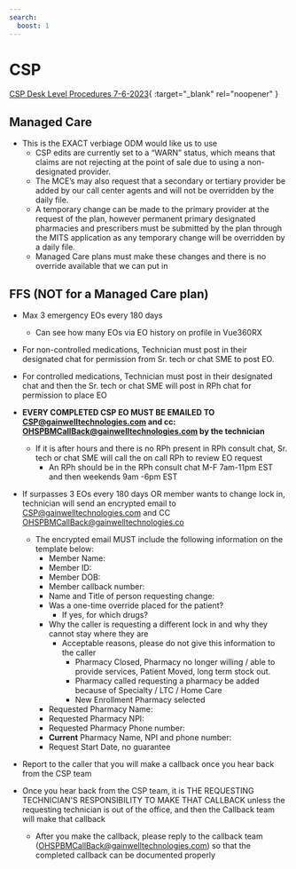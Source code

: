 ```yaml
---
search:
  boost: 1
---
```


# CSP

[CSP Desk Level Procedures 7-6-2023](https://mygainwell-my.sharepoint.com/:w:/g/personal/kaelyn_dobbins_gainwelltechnologies_com/EQ3E9SbINC5EvEvtFDGa6PgBJSj4YPcLCJn_TWYJbfm-9g?e=csiDgB){ :target="_blank" rel="noopener" }

## Managed Care 
- This is the EXACT verbiage ODM would like us to use
    - CSP edits are currently set to a “WARN” status, which means that claims are not rejecting at the point of sale due to using a non-designated provider.
    - The MCE’s may also request that a secondary or tertiary provider be added by our call center agents and will not be overridden by the daily file.
    - A temporary change can be made to the primary provider at the request of the plan, however permanent primary designated pharmacies and prescribers must be submitted by the plan through the MITS application as any temporary change will be overridden by a daily file.
    - Managed Care plans must make these changes and there is no override available that we can put in

## FFS **(NOT for a Managed Care plan)**
- Max 3 emergency EOs every 180 days
    - Can see how many EOs via EO history on profile in Vue360RX
- For non-controlled medications, Technician must post in their designated chat for permission from Sr. tech or chat SME to post EO. 
- For controlled medications, Technician must post in their designated chat and then the Sr. tech or chat SME will post in RPh chat for permission to place EO
- **EVERY COMPLETED CSP EO MUST BE EMAILED TO CSP@gainwelltechnologies.com and cc: OHSPBMCallBack@gainwelltechnologies.com  by the technician**
    - If it is after hours and there is no RPh present in RPh consult chat, Sr. tech or chat SME will call the on call RPh to review EO request
        - An RPh should be in the RPh consult chat M-F 7am-11pm EST and then weekends 9am -6pm EST
- If surpasses 3 EOs every 180 days OR member wants to change lock in, technician will send an encrypted email to CSP@gainwelltechnologies.com and CC OHSPBMCallBack@gainwelltechnologies.co
    - The encrypted email MUST include the following information on the template below:
        - Member Name:
        - Member ID:
        - Member DOB:
        - Member callback number:
        - Name and Title of person requesting change:
        - Was a one-time override placed for the patient?
            - If yes, for which drugs?
        - Why the caller is requesting a different lock in and why they cannot stay where they are
            - Acceptable reasons, please do not give this information to the caller
                - Pharmacy Closed, Pharmacy no longer willing / able to provide services, Patient Moved, long term stock out.
                - Pharmacy called requesting a pharmacy be added because of Specialty / LTC / Home Care
                - New Enrollment Pharmacy selected
        - Requested Pharmacy Name:
        - Requested Pharmacy NPI:
        - Requested Pharmacy Phone number:
        - **Current** Pharmacy Name, NPI and phone number:
        - Request Start Date, no guarantee
      
- Report to the caller that you will make a callback once you hear back from the CSP team
- Once you hear back from the CSP team, it is THE REQUESTING TECHNICIAN'S RESPONSIBILITY TO MAKE THAT CALLBACK unless the requesting technician is out of the office, and then the Callback team will make that callback
    - After you make the callback, please reply to the callback team (OHSPBMCallBack@gainwelltechnologies.com) so that the completed callback can be documented properly



 
